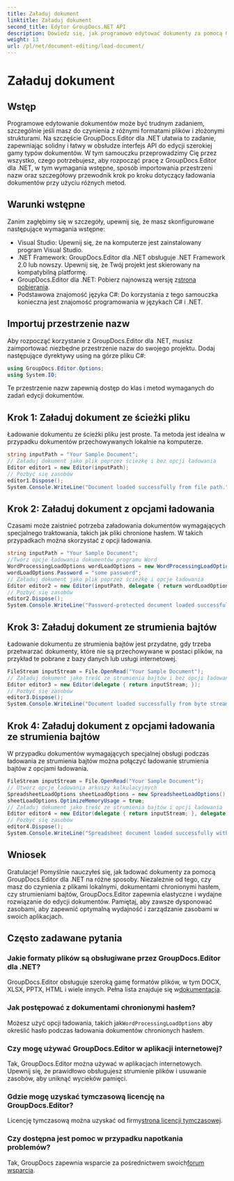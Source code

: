 ```yaml
---
title: Załaduj dokument
linktitle: Załaduj dokument
second_title: Edytor GroupDocs.NET API
description: Dowiedz się, jak programowo edytować dokumenty za pomocą GroupDocs.Editor dla platformy .NET. Przewodnik krok po kroku dotyczący ładowania dokumentów, obsługi plików chronionych hasłem i nie tylko.
weight: 13
url: /pl/net/document-editing/load-document/
---
```


# Załaduj dokument

## Wstęp
Programowe edytowanie dokumentów może być trudnym zadaniem, szczególnie jeśli masz do czynienia z różnymi formatami plików i złożonymi strukturami. Na szczęście GroupDocs.Editor dla .NET ułatwia to zadanie, zapewniając solidny i łatwy w obsłudze interfejs API do edycji szerokiej gamy typów dokumentów. W tym samouczku przeprowadzimy Cię przez wszystko, czego potrzebujesz, aby rozpocząć pracę z GroupDocs.Editor dla .NET, w tym wymagania wstępne, sposób importowania przestrzeni nazw oraz szczegółowy przewodnik krok po kroku dotyczący ładowania dokumentów przy użyciu różnych metod.
## Warunki wstępne
Zanim zagłębimy się w szczegóły, upewnij się, że masz skonfigurowane następujące wymagania wstępne:
- Visual Studio: Upewnij się, że na komputerze jest zainstalowany program Visual Studio.
- .NET Framework: GroupDocs.Editor dla .NET obsługuje .NET Framework 2.0 lub nowszy. Upewnij się, że Twój projekt jest skierowany na kompatybilną platformę.
-  GroupDocs.Editor dla .NET: Pobierz najnowszą wersję z[strona pobierania](https://releases.groupdocs.com/editor/net/).
- Podstawowa znajomość języka C#: Do korzystania z tego samouczka konieczna jest znajomość programowania w językach C# i .NET.
## Importuj przestrzenie nazw
Aby rozpocząć korzystanie z GroupDocs.Editor dla .NET, musisz zaimportować niezbędne przestrzenie nazw do swojego projektu. Dodaj następujące dyrektywy using na górze pliku C#:
```csharp
using GroupDocs.Editor.Options;
using System.IO;
```
Te przestrzenie nazw zapewnią dostęp do klas i metod wymaganych do zadań edycji dokumentów.
## Krok 1: Załaduj dokument ze ścieżki pliku
Ładowanie dokumentu ze ścieżki pliku jest proste. Ta metoda jest idealna w przypadku dokumentów przechowywanych lokalnie na komputerze.

```csharp
string inputPath = "Your Sample Document";
// Załaduj dokument jako plik poprzez ścieżkę i bez opcji ładowania
Editor editor1 = new Editor(inputPath);
// Pozbyć się zasobów
editor1.Dispose();
System.Console.WriteLine("Document loaded successfully from file path.");
```
## Krok 2: Załaduj dokument z opcjami ładowania
Czasami może zaistnieć potrzeba załadowania dokumentów wymagających specjalnego traktowania, takich jak pliki chronione hasłem. W takich przypadkach można skorzystać z opcji ładowania.

```csharp
string inputPath = "Your Sample Document";
//Twórz opcje ładowania dokumentów programu Word
WordProcessingLoadOptions wordLoadOptions = new WordProcessingLoadOptions();
wordLoadOptions.Password = "some password";
// Załaduj dokument jako plik poprzez ścieżkę i opcje ładowania
Editor editor2 = new Editor(inputPath, delegate { return wordLoadOptions; });
// Pozbyć się zasobów
editor2.Dispose();
System.Console.WriteLine("Password-protected document loaded successfully.");
```
## Krok 3: Załaduj dokument ze strumienia bajtów
Ładowanie dokumentu ze strumienia bajtów jest przydatne, gdy trzeba przetwarzać dokumenty, które nie są przechowywane w postaci plików, na przykład te pobrane z bazy danych lub usługi internetowej.

```csharp
FileStream inputStream = File.OpenRead("Your Sample Document");
// Załaduj dokument jako treść ze strumienia bajtów i bez opcji ładowania
Editor editor3 = new Editor(delegate { return inputStream; });
// Pozbyć się zasobów
editor3.Dispose();
System.Console.WriteLine("Document loaded successfully from byte stream.");
```
## Krok 4: Załaduj dokument z opcjami ładowania ze strumienia bajtów
W przypadku dokumentów wymagających specjalnej obsługi podczas ładowania ze strumienia bajtów można połączyć ładowanie strumienia bajtów z opcjami ładowania.

```csharp
FileStream inputStream = File.OpenRead("Your Sample Document");
// Utwórz opcje ładowania arkuszy kalkulacyjnych
SpreadsheetLoadOptions sheetLoadOptions = new SpreadsheetLoadOptions();
sheetLoadOptions.OptimizeMemoryUsage = true;
// Załaduj dokument jako treść ze strumienia bajtów i opcji ładowania
Editor editor4 = new Editor(delegate { return inputStream; }, delegate { return sheetLoadOptions; });
// Pozbyć się zasobów
editor4.Dispose();
System.Console.WriteLine("Spreadsheet document loaded successfully with load options.");
```
## Wniosek
Gratulacje! Pomyślnie nauczyłeś się, jak ładować dokumenty za pomocą GroupDocs.Editor dla .NET na różne sposoby. Niezależnie od tego, czy masz do czynienia z plikami lokalnymi, dokumentami chronionymi hasłem, czy strumieniami bajtów, GroupDocs.Editor zapewnia elastyczne i wydajne rozwiązanie do edycji dokumentów. Pamiętaj, aby zawsze dysponować zasobami, aby zapewnić optymalną wydajność i zarządzanie zasobami w swoich aplikacjach.
## Często zadawane pytania
### Jakie formaty plików są obsługiwane przez GroupDocs.Editor dla .NET?
 GroupDocs.Editor obsługuje szeroką gamę formatów plików, w tym DOCX, XLSX, PPTX, HTML i wiele innych. Pełna lista znajduje się w[dokumentacja](https://tutorials.groupdocs.com/editor/net/).
### Jak postępować z dokumentami chronionymi hasłem?
 Możesz użyć opcji ładowania, takich jak`WordProcessingLoadOptions` aby określić hasło podczas ładowania dokumentów chronionych hasłem.
### Czy mogę używać GroupDocs.Editor w aplikacji internetowej?
Tak, GroupDocs.Editor można używać w aplikacjach internetowych. Upewnij się, że prawidłowo obsługujesz strumienie plików i usuwanie zasobów, aby uniknąć wycieków pamięci.
### Gdzie mogę uzyskać tymczasową licencję na GroupDocs.Editor?
 Licencję tymczasową można uzyskać od firmy[strona licencji tymczasowej](https://purchase.groupdocs.com/temporary-license/).
### Czy dostępna jest pomoc w przypadku napotkania problemów?
 Tak, GroupDocs zapewnia wsparcie za pośrednictwem swoich[forum wsparcia](https://forum.groupdocs.com/c/editor/20).
